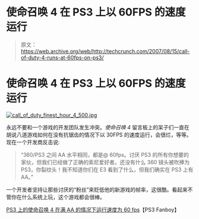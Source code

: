 # 使命召唤 4 在 PS3 上以 60FPS 的速度运行

> 原文：<https://web.archive.org/web/http://techcrunch.com/2007/08/15/call-of-duty-4-runs-at-60fps-on-ps3/>

# 使命召唤 4 在 PS3 上以 60FPS 的速度运行

[![call_of_duty_finest_hour_4_500.jpg](img/20a26ca4557b83aad315613f394c6f56.png)](https://web.archive.org/web/20211023000056/https://beta.techcrunch.com/wp-content/uploads/2007/08/call_of_duty_finest_hour_4_500.jpg "call_of_duty_finest_hour_4_500.jpg")

永远不要和一个游戏的开发团队发生冲突。*使命召唤 4* 留言板上的呆子们一直在胡说八道游戏如何在没有抗锯齿的情况下以 30FPS 的速度运行，会很烂，等等。现在一个开发商反击说:

> “360/PS3 之间 AA 水平相同，都是@ 60fps。讨厌 PS3 的所有你想要的家伙，但我们已经做了正确的索尼爱好者。还没有什么 360 镜头被吹捧为 PS3，你裂纹头！我不知道你们在 E3 看到了什么，但我们确实在 PS3 上有 AA。”

一个开发者坚持让那些讨厌的“粉丝”来贬低他的新游戏的帧率，这很酷。看起来不管你在什么系统上玩，这个游戏都会很棒。

[PS3 上的使命召唤 4 在满 AA 的情况下运行速度为 60 fps](https://web.archive.org/web/20211023000056/http://www.ps3fanboy.com/2007/08/14/call-of-duty-4-on-the-ps3-run-at-60fps-with-full-aa/)【PS3 Fanboy】